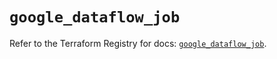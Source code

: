 # `google_dataflow_job`

Refer to the Terraform Registry for docs: [`google_dataflow_job`](https://registry.terraform.io/providers/hashicorp/google/6.12.0/docs/resources/dataflow_job).
